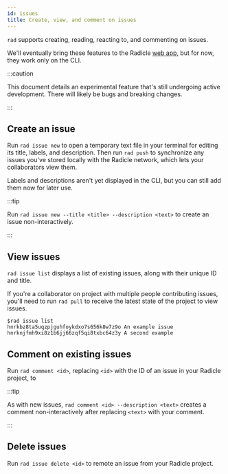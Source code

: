 ```yaml
---
id: issues
title: Create, view, and comment on issues
---
```


`rad` supports creating, reading, reacting to, and commenting on issues.

We'll eventually bring these features to the Radicle [web app](https://app.radicle.xyz), but for now, they work only on
the CLI.

:::caution

This document details an experimental feature that's still undergoing active development. There will likely be bugs and breaking changes.

:::

## Create an issue

Run `rad issue new` to open a temporary text file in your terminal for editing its title, labels, and description. Then
run `rad push` to synchronize any issues you've stored locally with the Radicle network, which lets your collaborators
view them.

Labels and descriptions aren't yet displayed in the CLI, but you can still add them now for later use.

:::tip

Run `rad issue new --title <title> --description <text>` to create an issue non-interactively.

:::

## View issues

`rad issue list` displays a list of existing issues, along with their unique ID and title. 

If you're a collaborator on project with multiple people contributing issues, you'll need to run `rad pull` to receive
the latest state of the project to view issues.

```
$rad issue list
hnrkbz8ta5uqzpjguhfoykdxo7s656k8w7z9o An example issue
hnrknjfmh9xi8z1b6jj66zqf5qi8txbc64z3y A second example
```

## Comment on existing issues

Run `rad comment <id>`, replacing `<id>` with the ID of an issue in your Radicle project, to 

:::tip

As with new issues, `rad comment <id> --description <text>` creates a comment non-interactively after replacing `<text>`
with your comment.

:::

## Delete issues

Run `rad issue delete <id>` to remote an issue from your Radicle project.
